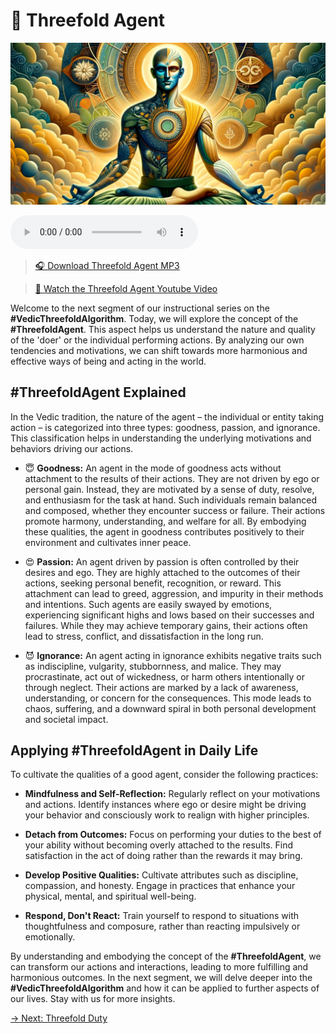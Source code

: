 # 🎅 Threefold Agent

![Threefold Agent](../img/ins-threefold-agent.png)

<audio src="https://indra.team/audio/indra/threefold-agent.mp3" controls></audio>

> [🎧 Download Threefold Agent MP3](https://indra.team/audio/indra/threefold-agent.mp3)

> [🍿 Watch the Threefold Agent Youtube Video](https://youtu.be/7BkJhxIrB4w)

Welcome to the next segment of our instructional series on the **#VedicThreefoldAlgorithm**. Today, we will explore the concept of the **#ThreefoldAgent**. This aspect helps us understand the nature and quality of the 'doer' or the individual performing actions. By analyzing our own tendencies and motivations, we can shift towards more harmonious and effective ways of being and acting in the world.

## #ThreefoldAgent Explained

In the Vedic tradition, the nature of the agent – the individual or entity taking action – is categorized into three types: goodness, passion, and ignorance. This classification helps in understanding the underlying motivations and behaviors driving our actions.

  - 😇 **Goodness:** An agent in the mode of goodness acts without attachment to the results of their actions. They are not driven by ego or personal gain. Instead, they are motivated by a sense of duty, resolve, and enthusiasm for the task at hand. Such individuals remain balanced and composed, whether they encounter success or failure. Their actions promote harmony, understanding, and welfare for all. By embodying these qualities, the agent in goodness contributes positively to their environment and cultivates inner peace.

  - 😍 **Passion:** An agent driven by passion is often controlled by their desires and ego. They are highly attached to the outcomes of their actions, seeking personal benefit, recognition, or reward. This attachment can lead to greed, aggression, and impurity in their methods and intentions. Such agents are easily swayed by emotions, experiencing significant highs and lows based on their successes and failures. While they may achieve temporary gains, their actions often lead to stress, conflict, and dissatisfaction in the long run.

  - 😈 **Ignorance:** An agent acting in ignorance exhibits negative traits such as indiscipline, vulgarity, stubbornness, and malice. They may procrastinate, act out of wickedness, or harm others intentionally or through neglect. Their actions are marked by a lack of awareness, understanding, or concern for the consequences. This mode leads to chaos, suffering, and a downward spiral in both personal development and societal impact.

## Applying #ThreefoldAgent in Daily Life

To cultivate the qualities of a good agent, consider the following practices:

  - **Mindfulness and Self-Reflection:** Regularly reflect on your motivations and actions. Identify instances where ego or desire might be driving your behavior and consciously work to realign with higher principles.

  - **Detach from Outcomes:** Focus on performing your duties to the best of your ability without becoming overly attached to the results. Find satisfaction in the act of doing rather than the rewards it may bring.

  - **Develop Positive Qualities:** Cultivate attributes such as discipline, compassion, and honesty. Engage in practices that enhance your physical, mental, and spiritual well-being.

  - **Respond, Don't React:** Train yourself to respond to situations with thoughtfulness and composure, rather than reacting impulsively or emotionally.

By understanding and embodying the concept of the **#ThreefoldAgent**, we can transform our actions and interactions, leading to more fulfilling and harmonious outcomes. In the next segment, we will delve deeper into the **#VedicThreefoldAlgorithm** and how it can be applied to further aspects of our lives. Stay with us for more insights.

[→ Next: Threefold Duty](threefold-duty.md)
